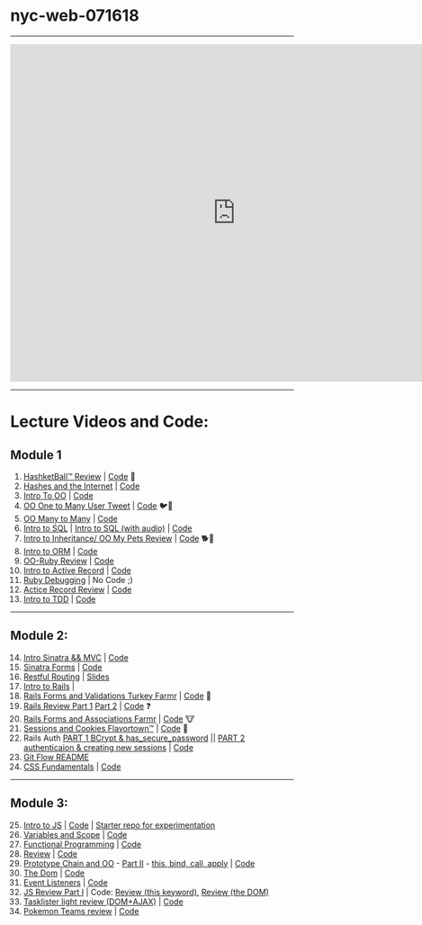 # nyc-web-071618

---

<iframe src="https://calendar.google.com/calendar/embed?src=flatironschool.com_gtkhij0mvuvh26cbmovv7iouh4%40group.calendar.google.com&ctz=America%2FNew_York" style="border: 0" width="800" height="600" frameborder="0" scrolling="no"></iframe>

---

# Lecture Videos and Code:

## Module 1

1. [HashketBall™️ Review](https://www.youtube.com/watch?v=uS5O0N7TVQw) | [Code](https://github.com/learn-co-students/nyc-web-071618/tree/master/01-hashketball-review) 🏀
2. [Hashes and the Internet](https://www.youtube.com/watch?v=BN4KE3ps6gc&feature=youtu.be)  | [Code](https://github.com/learn-co-students/nyc-web-071618/tree/master/02-hashes-and-internet)
3. [Intro To OO](https://www.youtube.com/watch?v=gjVcYv_qm6s&feature=youtu.be) | [Code](https://github.com/learn-co-students/nyc-web-071618/tree/master/03-intro-to-oo)
4. [OO One to Many User Tweet](https://www.youtube.com/watch?v=kMTkLBN4mlI) | [Code](https://github.com/learn-co-students/nyc-web-071618/tree/master/04-oo-one-to-many) 🐦🥚
5. [OO Many to Many](https://www.youtube.com/watch?v=HYeNKfH70us) | [Code](https://github.com/learn-co-students/nyc-web-071618/tree/master/05-many-to-many-relationships)
6. [Intro to SQL](https://www.youtube.com/watch?v=NfARe7ROpPA&feature=youtu.be) | [Intro to SQL (with audio)](https://www.youtube.com/watch?v=24maeY3xe-c&feature=youtu.be) | [Code](https://github.com/learn-co-students/nyc-web-071618/tree/master/06-intro-sql)
7. [Intro to Inheritance/ OO My Pets Review](https://www.youtube.com/watch?v=MLj9PeC8wuI) | [Code](https://github.com/learn-co-students/nyc-web-071618/tree/master/07-intro-inheritance-oo-pets-review) 🐕🐶
8. [Intro to ORM](https://youtu.be/FySRxxCTQIM) | [Code](https://github.com/learn-co-students/nyc-web-071618/tree/master/08-intro-to-orm)
9. [OO-Ruby Review](https://youtu.be/T52Sl-RD9xs) | [Code](https://github.com/learn-co-students/nyc-web-071618/tree/master/09-oo-ruby-review)
10. [Intro to Active Record](https://www.youtube.com/watch?v=fAZPqWtzNHU) | [Code](https://github.com/learn-co-students/nyc-web-071618/tree/master/10-intro-to-active-record)
11. [Ruby Debugging](https://www.youtube.com/watch?v=GD4yl3cbKTY) | No Code ;)
12. [Actice Record Review](https://youtu.be/Nu5LuhLxinA) | [Code](https://github.com/learn-co-students/nyc-web-071618/tree/master/12-active-record-review)
13. [Intro to TDD](https://youtu.be/5uD4x8qFlOQ) | [Code](https://github.com/learn-co-students/nyc-web-071618/tree/master/13-intro-to-tdd)

---

## Module 2:
14. [Intro Sinatra && MVC](https://www.youtube.com/watch?v=LrHcMmYVCOE) | [Code](https://github.com/learn-co-students/nyc-web-071618/tree/master/14-intro-sinatra-mvc)
15. [Sinatra Forms](https://youtu.be/roygwxECxpE) | [Code](https://github.com/learn-co-students/nyc-web-071618/tree/master/15-sinatra-forms)
16. [Restful Routing](https://youtu.be/BJj9LC1TUd0) | [Slides](https://docs.google.com/presentation/d/1no3yw_Vw4hBzGDlsEDcubvFnowi-Exjg9FW_VJid_U0/edit?usp=sharing)
17. [Intro to Rails](https://www.youtube.com/watch?v=5bOPqvCZgKI&feature=youtu.be) |
18. [Rails Forms and Validations Turkey Farmr](https://www.youtube.com/watch?v=ssQ2uVVeflI) | [Code](https://github.com/learn-co-students/nyc-web-071618/tree/master/17-rails-validations-turkey-farmr) 🦃
19. [Rails Review Part 1](https://www.youtube.com/watch?v=QPpa6-cnY8U) [Part 2](https://www.youtube.com/watch?v=zmtpHy5rRsw) | [Code](https://github.com/learn-co-students/nyc-web-071618/tree/master/18-rails-review) ❓
20. [Rails Forms and Associations Farmr](https://www.youtube.com/watch?v=AKOTSj4KB0M) | [Code](https://github.com/learn-co-students/nyc-web-071618/tree/master/19-rails-associations-forms-farmr) 🐮
21. [Sessions and Cookies Flavortown™️](https://www.youtube.com/watch?v=1gkSezbL6WQ) | [Code](https://github.com/learn-co-students/nyc-web-071618/tree/master/20-rails-sessions-cookies-flavortown) 🧀
22. Rails Auth [PART 1 BCrypt & has_secure_password](https://www.youtube.com/watch?v=0tbic06FyuA) || [PART 2 authenticaion & creating new sessions](https://www.youtube.com/watch?v=Ey5-ehWei_0) | [Code](https://github.com/learn-co-students/nyc-web-071618/tree/master/21-rails-auth)
23. [Git Flow README](https://github.com/learn-co-students/nyc-web-071618/tree/master/22-git-workshoppe)
24. [CSS Fundamentals](https://youtu.be/hWhzHUqlXec) | [Code](https://github.com/learn-co-students/nyc-web-071618/tree/master/23-css-fundamentals)

---

## Module 3:
25. [Intro to JS](https://youtu.be/Cw6wz_jM6Uc) | [Code](https://github.com/learn-co-students/nyc-web-071618/tree/master/24-intro-js) | [Starter repo for experimentation](https://github.com/learn-co-students/nyc-web-071618/tree/master/25-js-gift-starter-repository)
26. [Variables and Scope](https://youtu.be/7IyVRgUGANU) | [Code](https://github.com/learn-co-students/nyc-web-071618/tree/master/26-scope-closures)
27. [Functional Programming](https://youtu.be/wMMuAYms5Jw) | [Code](https://github.com/learn-co-students/nyc-web-071618/tree/master/27-functional-programming)
28. [Review](https://youtu.be/wMMuAYms5Jw) | [Code](https://github.com/learn-co-students/nyc-web-071618/tree/master/28-review)
29. [Prototype Chain and OO](https://youtu.be/QKVQvXPiDR4) - [Part II](https://youtu.be/lcV_gLg1zaU) - [this, bind, call, apply](https://youtu.be/eDhDTN0SExc) | [Code](https://github.com/learn-co-students/nyc-web-071618/tree/master/29-oo-prototype-chain)
30. [The Dom](https://youtu.be/QMwKOwBaD2E) | [Code](https://github.com/learn-co-students/nyc-web-071618/tree/master/30-the-dom)
31. [Event Listeners](https://www.youtube.com/watch?v=YqGZyhnExxM) | [Code](https://github.com/learn-co-students/nyc-web-071618/tree/master/31-event-listeners)
32. [JS Review Part I](https://www.youtube.com/watch?v=7VjamjgxcmM&feature=youtu.be) | Code: [Review (this keyword)](https://github.com/learn-co-students/nyc-web-071618/tree/master/33-review-this-keyword), [Review (the DOM)](https://github.com/learn-co-students/nyc-web-071618/tree/master/34-review-the-dom)
33. [Tasklister light review (DOM+AJAX)](https://www.youtube.com/watch?v=3-d8V99vaJ0&feature=youtu.be) | [Code](https://github.com/learn-co-students/nyc-web-071618/tree/master/35-js-pokemon-search-practice-assignment)
34. [Pokemon Teams review](https://www.youtube.com/upload) | [Code](https://github.com/learn-co-students/nyc-web-071618/tree/master/35-pokemon-teams)
